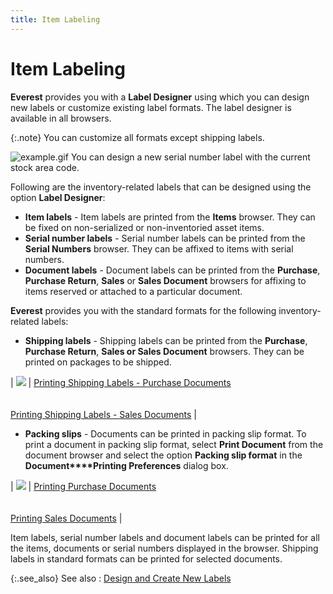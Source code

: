 ```yaml
---
title: Item Labeling
---
```


# Item Labeling


**Everest** provides you with a  **Label Designer** using which you  can design new labels or customize existing label formats. The label designer  is available in all browsers.


{:.note}
You can customize all formats except shipping labels.


![example.gif]({{site.wm_baseurl}}/img/example.gif) You  can design a new serial number label with the current stock area code.


Following are the inventory-related labels that can be designed using  the option **Label Designer**:

- **Item 
 labels** - Item labels are printed from the **Items**  browser. They can be fixed on non-serialized or non-inventoried asset  items.
- **Serial 
 number labels** - Serial number labels can be printed from the **Serial Numbers** browser. They can be  affixed to items with serial numbers.
- **Document 
 labels** - Document labels can be printed from the **Purchase**, **Purchase Return**, **Sales** or **Sales Document**  browsers for affixing to items reserved or attached to a particular document.



**Everest** provides you with the  standard formats for the following inventory-related labels:

- **Shipping 
 labels** - Shipping labels can be printed from the **Purchase**, **Purchase Return**, **Sales or Sales Document** browsers. They  can be printed on packages to be shipped.



| ![]({{site.wm_baseurl}}/img/lens.gif) | [Printing  Shipping Labels - Purchase Documents]({{site.pp_chm}}/purc-proc/purchase-document-browser/purchase_document_browser_options.html)<br/><br/><br/>[Printing  Shipping Labels - Sales Documents]({{site.sp_chm}}/sales-docs/browser/cmn-opts/sales_document_browser_options_contents.html) |


- **Packing 
 slips** - Documents can be printed in packing slip format. To print  a document in packing slip format, select **Print 
 Document** from the document browser and select the option **Packing slip format** in the **Document****Printing Preferences** dialog box.



| ![]({{site.wm_baseurl}}/img/lens.gif) | [Printing  Purchase Documents]({{site.pp_chm}}/purc-proc/doc-profile/doc-options/prnt-purc-docs/printing_purchase_documents.html)<br/><br/><br/>[Printing  Sales Documents]({{site.sp_chm}}/sales-docs/docs-profile/options/print/printing_sale_documents_common_browser_options_sales_documents_contents.html) |



Item labels, serial number labels and document labels can be printed  for all the items, documents or serial numbers displayed in the browser.  Shipping labels in standard formats can be printed for selected documents.


{:.see_also}
See also
: [Design  and Create New Labels]({{site.wwe_chm}}/everest-client/ui/browsers/options/label-designer/creating/design_and_create_new_labels.html)
